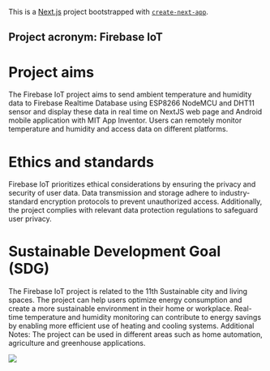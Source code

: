 This is a [Next.js](https://nextjs.org/) project bootstrapped with [`create-next-app`](https://github.com/vercel/next.js/tree/canary/packages/create-next-app).


## Project acronym: Firebase IoT

# Project aims

The Firebase IoT project aims to send ambient temperature and humidity data to Firebase
Realtime Database using ESP8266 NodeMCU and DHT11 sensor and display these data in real
time on NextJS web page and Android mobile application with MIT App Inventor. Users can
remotely monitor temperature and humidity and access data on different platforms.

# Ethics and standards

Firebase IoT prioritizes ethical considerations by ensuring the privacy and security of user data.
Data transmission and storage adhere to industry-standard encryption protocols to prevent
unauthorized access. Additionally, the project complies with relevant data protection
regulations to safeguard user privacy.

# Sustainable Development Goal (SDG)

The Firebase IoT project is related to the 11th Sustainable city and living spaces. The project
can help users optimize energy consumption and create a more sustainable environment in
their home or workplace. Real-time temperature and humidity monitoring can contribute to
energy savings by enabling more efficient use of heating and cooling systems. Additional Notes:
The project can be used in different areas such as home automation, agriculture and
greenhouse applications.

![](https://i0.wp.com/blog.brightcities.city/wp-content/uploads/2020/07/ODS11-1.jpg?resize=900%2C554&ssl=1)
